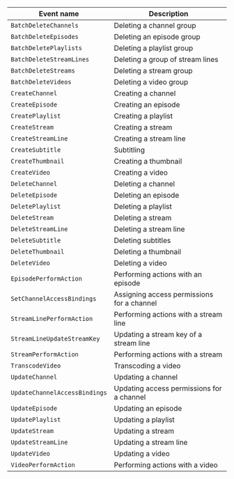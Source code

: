 Event name | Description
--- | ---
`BatchDeleteChannels` | Deleting a channel group
`BatchDeleteEpisodes` | Deleting an episode group
`BatchDeletePlaylists` | Deleting a playlist group
`BatchDeleteStreamLines` | Deleting a group of stream lines
`BatchDeleteStreams` | Deleting a stream group
`BatchDeleteVideos` | Deleting a video group
`CreateChannel` | Creating a channel
`CreateEpisode` | Creating an episode
`CreatePlaylist` | Creating a playlist
`CreateStream` | Creating a stream
`CreateStreamLine` | Creating a stream line
`CreateSubtitle` | Subtitling
`CreateThumbnail` | Creating a thumbnail
`CreateVideo` | Creating a video
`DeleteChannel` | Deleting a channel
`DeleteEpisode` | Deleting an episode
`DeletePlaylist` | Deleting a playlist
`DeleteStream` | Deleting a stream
`DeleteStreamLine` | Deleting a stream line
`DeleteSubtitle` | Deleting subtitles
`DeleteThumbnail` | Deleting a thumbnail
`DeleteVideo` | Deleting a video
`EpisodePerformAction` | Performing actions with an episode
`SetChannelAccessBindings` | Assigning access permissions for a channel
`StreamLinePerformAction` | Performing actions with a stream line
`StreamLineUpdateStreamKey` | Updating a stream key of a stream line
`StreamPerformAction` | Performing actions with a stream
`TranscodeVideo` | Transcoding a video
`UpdateChannel` | Updating a channel
`UpdateChannelAccessBindings` | Updating access permissions for a channel
`UpdateEpisode` | Updating an episode
`UpdatePlaylist` | Updating a playlist
`UpdateStream` | Updating a stream
`UpdateStreamLine` | Updating a stream line
`UpdateVideo` | Updating a video
`VideoPerformAction` | Performing actions with a video